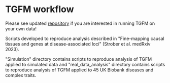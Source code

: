 # TGFM workflow

Please see updated [repository](https://github.com/BennyStrobes/TGFM) if you are interested in running TGFM on your own data!

Scripts developed to reproduce analysis described in "Fine-mapping causal tissues and genes at disease-associated loci" (Strober et al. medRxiv 2023).

"Simulation" directory contains scripts to reproduce analysis of TGFM applied to simulated data and "real_data_analysis" directory contains scripts to reproduce analysis of TGFM applied to 45 UK Biobank diseases and complex traits.
